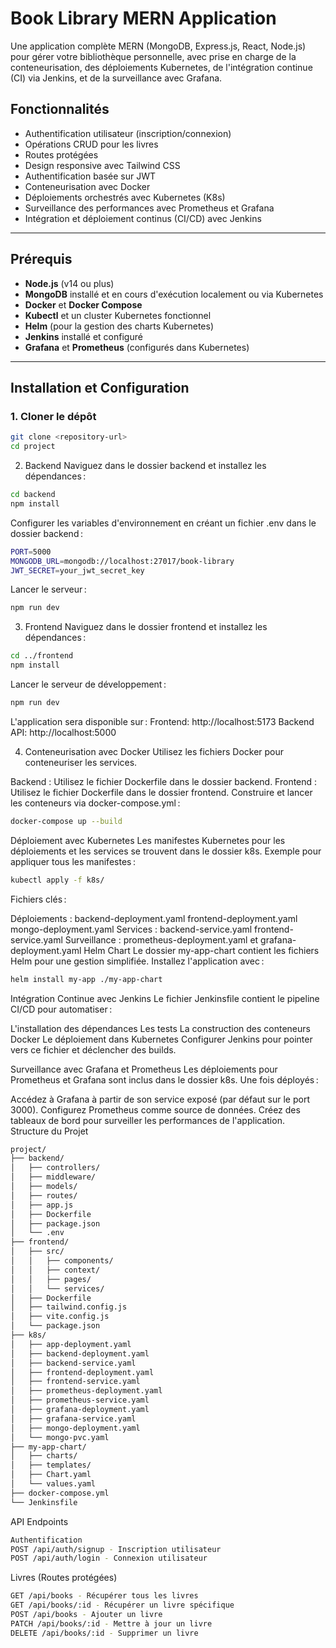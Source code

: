 # Book Library MERN Application

Une application complète MERN (MongoDB, Express.js, React, Node.js) pour gérer votre bibliothèque personnelle, avec prise en charge de la conteneurisation, des déploiements Kubernetes, de l'intégration continue (CI) via Jenkins, et de la surveillance avec Grafana.

## Fonctionnalités

- Authentification utilisateur (inscription/connexion)
- Opérations CRUD pour les livres
- Routes protégées
- Design responsive avec Tailwind CSS
- Authentification basée sur JWT
- Conteneurisation avec Docker
- Déploiements orchestrés avec Kubernetes (K8s)
- Surveillance des performances avec Prometheus et Grafana
- Intégration et déploiement continus (CI/CD) avec Jenkins

---

## Prérequis

- **Node.js** (v14 ou plus)
- **MongoDB** installé et en cours d'exécution localement ou via Kubernetes
- **Docker** et **Docker Compose**
- **Kubectl** et un cluster Kubernetes fonctionnel
- **Helm** (pour la gestion des charts Kubernetes)
- **Jenkins** installé et configuré
- **Grafana** et **Prometheus** (configurés dans Kubernetes)

---

## Installation et Configuration

### 1. Cloner le dépôt

```bash
git clone <repository-url>
cd project
```
2. Backend
Naviguez dans le dossier backend et installez les dépendances :

```bash
cd backend
npm install
```
Configurer les variables d'environnement en créant un fichier .env dans le dossier backend :
```bash
PORT=5000
MONGODB_URL=mongodb://localhost:27017/book-library
JWT_SECRET=your_jwt_secret_key
```
Lancer le serveur :

```bash
npm run dev
```
3. Frontend
Naviguez dans le dossier frontend et installez les dépendances :

```bash
cd ../frontend
npm install
```
Lancer le serveur de développement :
```bash
npm run dev
```
L'application sera disponible sur :
Frontend: http://localhost:5173
Backend API: http://localhost:5000

4. Conteneurisation avec Docker
Utilisez les fichiers Docker pour conteneuriser les services.

Backend : Utilisez le fichier Dockerfile dans le dossier backend.
Frontend : Utilisez le fichier Dockerfile dans le dossier frontend.
Construire et lancer les conteneurs via docker-compose.yml :
```bash
docker-compose up --build
```
Déploiement avec Kubernetes
Les manifestes Kubernetes pour les déploiements et les services se trouvent dans le dossier k8s. Exemple pour appliquer tous les manifestes :
```bash
kubectl apply -f k8s/
```
Fichiers clés :

Déploiements :
backend-deployment.yaml
frontend-deployment.yaml
mongo-deployment.yaml
Services :
backend-service.yaml
frontend-service.yaml
Surveillance :
prometheus-deployment.yaml et grafana-deployment.yaml
Helm Chart
Le dossier my-app-chart contient les fichiers Helm pour une gestion simplifiée. Installez l'application avec :

```bash
helm install my-app ./my-app-chart
```
Intégration Continue avec Jenkins
Le fichier Jenkinsfile contient le pipeline CI/CD pour automatiser :

L'installation des dépendances
Les tests
La construction des conteneurs Docker
Le déploiement dans Kubernetes
Configurer Jenkins pour pointer vers ce fichier et déclencher des builds.

Surveillance avec Grafana et Prometheus
Les déploiements pour Prometheus et Grafana sont inclus dans le dossier k8s. Une fois déployés :

Accédez à Grafana à partir de son service exposé (par défaut sur le port 3000).
Configurez Prometheus comme source de données.
Créez des tableaux de bord pour surveiller les performances de l'application.
Structure du Projet
```bash
project/
├── backend/
│   ├── controllers/
│   ├── middleware/
│   ├── models/
│   ├── routes/
│   ├── app.js
│   ├── Dockerfile
│   ├── package.json
│   └── .env
├── frontend/
│   ├── src/
│   │   ├── components/
│   │   ├── context/
│   │   ├── pages/
│   │   └── services/
│   ├── Dockerfile
│   ├── tailwind.config.js
│   ├── vite.config.js
│   └── package.json
├── k8s/
│   ├── app-deployment.yaml
│   ├── backend-deployment.yaml
│   ├── backend-service.yaml
│   ├── frontend-deployment.yaml
│   ├── frontend-service.yaml
│   ├── prometheus-deployment.yaml
│   ├── prometheus-service.yaml
│   ├── grafana-deployment.yaml
│   ├── grafana-service.yaml
│   ├── mongo-deployment.yaml
│   └── mongo-pvc.yaml
├── my-app-chart/
│   ├── charts/
│   ├── templates/
│   ├── Chart.yaml
│   └── values.yaml
├── docker-compose.yml
└── Jenkinsfile
```
API Endpoints
```bash
Authentification
POST /api/auth/signup - Inscription utilisateur
POST /api/auth/login - Connexion utilisateur
```
Livres (Routes protégées)
```bash
GET /api/books - Récupérer tous les livres
GET /api/books/:id - Récupérer un livre spécifique
POST /api/books - Ajouter un livre
PATCH /api/books/:id - Mettre à jour un livre
DELETE /api/books/:id - Supprimer un livre
```
